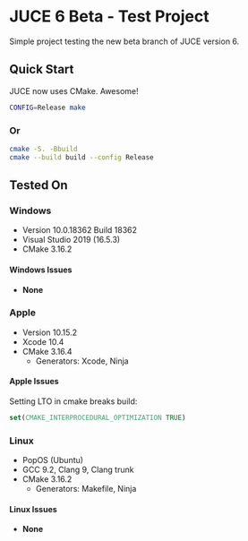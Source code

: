 # JUCE 6 Beta - Test Project

Simple project testing the new beta branch of JUCE version 6.

## Quick Start

JUCE now uses CMake. Awesome!

```sh
CONFIG=Release make
```

### Or

```sh
cmake -S. -Bbuild
cmake --build build --config Release
```

## Tested On

### Windows

- Version 10.0.18362 Build 18362
- Visual Studio 2019 (16.5.3)
- CMake 3.16.2

#### Windows Issues

- **None**

### Apple

- Version 10.15.2
- Xcode 10.4
- CMake 3.16.4
  - Generators: Xcode, Ninja

#### Apple Issues

Setting LTO in cmake breaks build:

```cmake
set(CMAKE_INTERPROCEDURAL_OPTIMIZATION TRUE)
```

### Linux

- PopOS (Ubuntu)
- GCC 9.2, Clang 9, Clang trunk
- CMake 3.16.2
  - Generators: Makefile, Ninja

#### Linux Issues

- **None**
